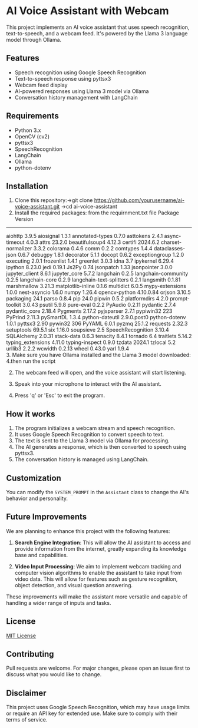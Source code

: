 # AI Voice Assistant with Webcam

This project implements an AI voice assistant that uses speech recognition, text-to-speech, and a webcam feed. It's powered by the Llama 3 language model through Ollama.

## Features

- Speech recognition using Google Speech Recognition
- Text-to-speech response using pyttsx3
- Webcam feed display
- AI-powered responses using Llama 3 model via Ollama
- Conversation history management with LangChain

## Requirements

- Python 3.x
- OpenCV (cv2)
- pyttsx3
- SpeechRecognition
- LangChain
- Ollama
- python-dotenv

## Installation

1. Clone this repository:->git clone https://github.com/yourusername/ai-voice-assistant.git
                         ->cd ai-voice-assistant
2. Install the required packages: from the requirnment.txt file
 Package                  Version
------------------------ -----------
aiohttp                  3.9.5
aiosignal                1.3.1
annotated-types          0.7.0
asttokens                2.4.1
async-timeout            4.0.3
attrs                    23.2.0
beautifulsoup4           4.12.3
certifi                  2024.6.2
charset-normalizer       3.3.2
colorama                 0.4.6
comm                     0.2.2
comtypes                 1.4.4
dataclasses-json         0.6.7
debugpy                  1.8.1
decorator                5.1.1
docopt                   0.6.2
exceptiongroup           1.2.0
executing                2.0.1
frozenlist               1.4.1
greenlet                 3.0.3
idna                     3.7
ipykernel                6.29.4
ipython                  8.23.0
jedi                     0.19.1
Js2Py                    0.74
jsonpatch                1.33
jsonpointer              3.0.0
jupyter_client           8.6.1
jupyter_core             5.7.2
langchain                0.2.5
langchain-community      0.2.5
langchain-core           0.2.9
langchain-text-splitters 0.2.1
langsmith                0.1.81
marshmallow              3.21.3
matplotlib-inline        0.1.6
multidict                6.0.5
mypy-extensions          1.0.0
nest-asyncio             1.6.0
numpy                    1.26.4
opencv-python            4.10.0.84
orjson                   3.10.5
packaging                24.1
parso                    0.8.4
pip                      24.0
pipwin                   0.5.2
platformdirs             4.2.0
prompt-toolkit           3.0.43
psutil                   5.9.8
pure-eval                0.2.2
PyAudio                  0.2.11
pydantic                 2.7.4
pydantic_core            2.18.4
Pygments                 2.17.2
pyjsparser               2.7.1
pypiwin32                223
PyPrind                  2.11.3
pySmartDL                1.3.4
python-dateutil          2.9.0.post0
python-dotenv            1.0.1
pyttsx3                  2.90
pywin32                  306
PyYAML                   6.0.1
pyzmq                    25.1.2
requests                 2.32.3
setuptools               69.5.1
six                      1.16.0
soupsieve                2.5
SpeechRecognition        3.10.4
SQLAlchemy               2.0.31
stack-data               0.6.3
tenacity                 8.4.1
tornado                  6.4
traitlets                5.14.2
typing_extensions        4.11.0
typing-inspect           0.9.0
tzdata                   2024.1
tzlocal                  5.2
urllib3                  2.2.2
wcwidth                  0.2.13
wheel                    0.43.0
yarl                     1.9.4  
3. Make sure you have Ollama installed and the Llama 3 model downloaded:
4.then run the script


2. The webcam feed will open, and the voice assistant will start listening.

3. Speak into your microphone to interact with the AI assistant.

4. Press 'q' or 'Esc' to exit the program.

## How it works

1. The program initializes a webcam stream and speech recognition.
2. It uses Google Speech Recognition to convert speech to text.
3. The text is sent to the Llama 3 model via Ollama for processing.
4. The AI generates a response, which is then converted to speech using pyttsx3.
5. The conversation history is managed using LangChain.

## Customization

You can modify the `SYSTEM_PROMPT` in the `Assistant` class to change the AI's behavior and personality.

## Future Improvements

We are planning to enhance this project with the following features:

1. **Search Engine Integration**: This will allow the AI assistant to access and provide information from the internet, greatly expanding its knowledge base and capabilities.

2. **Video Input Processing**: We aim to implement webcam tracking and computer vision algorithms to enable the assistant to take input from video data. This will allow for features such as gesture recognition, object detection, and visual question answering.

These improvements will make the assistant more versatile and capable of handling a wider range of inputs and tasks.

## License

[MIT License](LICENSE)

## Contributing

Pull requests are welcome. For major changes, please open an issue first to discuss what you would like to change.

## Disclaimer

This project uses Google Speech Recognition, which may have usage limits or require an API key for extended use. Make sure to comply with their terms of service.
